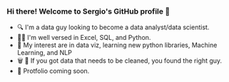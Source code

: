 ### Hi there! Welcome to Sergio's GitHub profile 👋

- :mag: I'm a data guy looking to become a data analyst/data scientist.
- :technologist: I'm well versed in Excel, SQL, and Python.
- :seedling: My interest are in data viz, learning new python libraries, Machine Learning, and NLP
- :wastebasket: 🐼 If you got data that needs to be cleaned, you found the right guy. 
- 📒 Protfolio coming soon.
<!--
**SSBasurto/SSBasurto** is a ✨ _special_ ✨ repository because its `README.md` (this file) appears on your GitHub profile.

Here are some ideas to get you started:

- 🔭 I’m currently working on ...
- 🌱 I’m currently learning ...
- 👯 I’m looking to collaborate on ...
- 🤔 I’m looking for help with ...
- 💬 Ask me about ...
- 📫 How to reach me: ...
- 😄 Pronouns: ...
- ⚡ Fun fact: ...
-->

